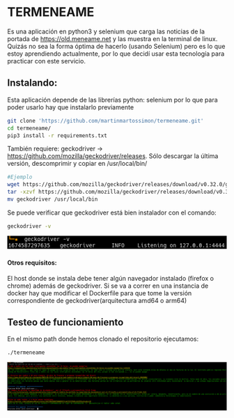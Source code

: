 # TERMENEAME
Es una aplicación en python3 y selenium que carga las noticias de la portada de https://old.meneame.net y las muestra en la terminal de linux. Quizás no sea la forma óptima de hacerlo (usando Selenium) pero es lo que estoy aprendiendo actualmente, por lo que decidí usar esta tecnología para practicar con este servicio.


## Instalando:
Esta aplicación depende de las librerías python: selenium por lo que para poder usarlo hay que instalarlo previamente
```bash
git clone 'https://github.com/martinmartossimon/termeneame.git'
cd termeneame/
pip3 install -r requirements.txt
```

También requiere: geckodriver -> https://github.com/mozilla/geckodriver/releases. Sólo descargar la última versión, descomprimir y copiar en /usr/local/bin/
```bash
#Ejemplo
wget https://github.com/mozilla/geckodriver/releases/download/v0.32.0/geckodriver-v0.32.0-linux64.tar.gz && \
tar -xzvf https://github.com/mozilla/geckodriver/releases/download/v0.32.0/geckodriver-v0.32.0-linux64.tar.gz && \
mv geckodriver /usr/local/bin
```
Se puede verificar que geckodriver está bien instalador con el comando:
```bash
geckodriver -v
```
![geckodriver](https://github.com/martinmartossimon/termeneame/blob/main/geckodriver.png)

#### Otros requisitos:
El host donde se instala debe tener algún navegador instalado (firefox o chrome) además de geckodriver. Si se va a correr en una instancia de docker hay que modificar el Dockerfile para que tome la versión correspondiente de geckodriver(arquitectura amd64 o arm64)


## Testeo de funcionamiento
En el mismo path donde hemos clonado el repositorio ejecutamos:
```bash
./termeneame
```
![termeneame](https://github.com/martinmartossimon/termeneame/blob/main/termeneame.png)


